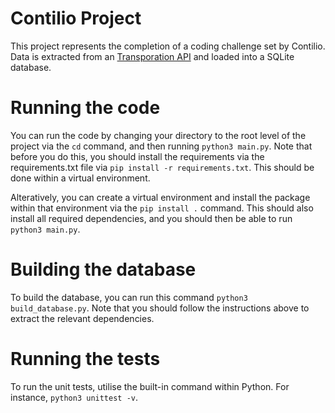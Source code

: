 # Contilio Project

This project represents the completion of a coding challenge set by Contilio. Data is extracted from an [Transporation API](https://developer.transportapi.com/) and loaded
into a SQLite database. 

# Running the code

You can run the code by changing your directory to the root level of the project via the `cd` command, and then running `python3 main.py`. Note that before you do this, you should install the requirements via the requirements.txt file via `pip install -r requirements.txt`. This should be done within a virtual environment.

Alteratively, you can create a virtual environment and install the package within that environment via the `pip install .` command. This should also install all required dependencies, and you should then be able to run `python3 main.py`.

# Building the database

To build the database, you can run this command `python3 build_database.py`. Note that you should follow the instructions above to extract the relevant dependencies.

# Running the tests

To run the unit tests, utilise the built-in command within Python. For instance, `python3 unittest -v`.
